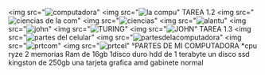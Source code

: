 <img src="![computadora](https://github.com/Belenmejia/informatica1/assets/142844432/64d19408-9ace-417f-99bf-e0fc0ca14a2e)"
<img src="![la compu](https://github.com/Belenmejia/informatica1/assets/142844432/a83ce94f-6691-41df-91d0-2ead95c14dd1)"
TAREA 1.2
<img src="![ciencias de la com](https://github.com/Belenmejia/informatica1/assets/142844432/a4e36c65-7bcf-4c09-8de9-cb391be9033b)"
<img src="![ciencias](https://github.com/Belenmejia/informatica1/assets/142844432/bbe936fe-bb43-4de0-8079-e24e6bbb79a8)"
<img src="![alantu](https://github.com/Belenmejia/informatica1/assets/142844432/ac2c034d-36f5-4a4a-88ed-47ad704d29f7)"
<img src="![john](https://github.com/Belenmejia/informatica1/assets/142844432/e79ded23-adc4-456a-a9f2-fb890b198490)"
<img src="![TURING](https://github.com/Belenmejia/informatica1/assets/142844432/f8f64c01-bc99-4d6d-a0a0-6b28ec21e769)"
<img src="![JOHN](https://github.com/Belenmejia/informatica1/assets/142844432/bd8d05e9-ec25-4358-acd6-8c6c2136cd54)"
TAREA 1.3
<img src="![partes del celular](https://github.com/Belenmejia/informatica1/assets/142844432/208ffb96-cfcc-45c6-a986-352c1d5e9627)"
<img src="![partesdelacomputadora](https://github.com/Belenmejia/informatica1/assets/142844432/077b81d1-d337-420f-ab8d-871e23b9a9fc)"
<img src="![prtcom](https://github.com/Belenmejia/informatica1/assets/142844432/0e91dfb8-e88f-47c5-92cc-86aa933891fe)"
<img src="![prtcel](https://github.com/Belenmejia/informatica1/assets/142844432/238fc0d5-0805-4db8-b739-68c6f2ba0fee)"
°PARTES DE MI COMPUTADORA
*cpu ryze 
2 memorias Ram de 16gb 
1disco duro hdd de 1 terabyte
un disco ssd kingston de 250gb
una tarjeta grafica amd
gabinete normal
